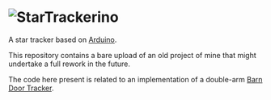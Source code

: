 # ![StarTrackerino](https://user-images.githubusercontent.com/26225010/63656477-7b589180-c794-11e9-88bf-fb7e854a1b89.png)
A star tracker based on [Arduino](https://www.arduino.cc/).

This repository contains a bare upload of an old project of mine that might undertake a full rework in the future.

The code here present is related to an implementation of a double-arm [Barn Door Tracker](https://en.wikipedia.org/wiki/Barn_door_tracker).

